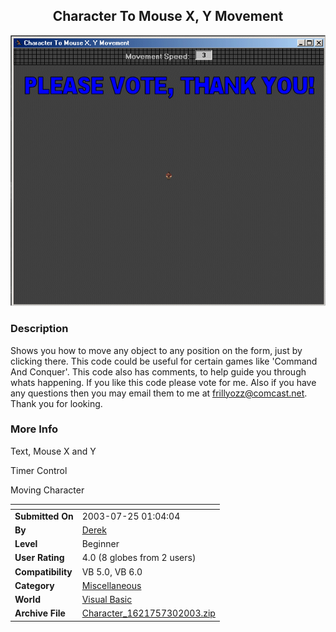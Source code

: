 ﻿<div align="center">

## Character To Mouse X, Y Movement

<img src="PIC20037301513299937.gif">
</div>

### Description

Shows you how to move any object to any position on the form, just by clicking there. This code could be useful for certain games like 'Command And Conquer'. This code also has comments, to help guide you through whats happening. If you like this code please vote for me. Also if you have any questions then you may email them to me at frillyozz@comcast.net. Thank you for looking.
 
### More Info
 
Text, Mouse X and Y

Timer Control

Moving Character


<span>             |<span>
---                |---
**Submitted On**   |2003-07-25 01:04:04
**By**             |[Derek](https://github.com/Planet-Source-Code/PSCIndex/blob/master/ByAuthor/derek.md)
**Level**          |Beginner
**User Rating**    |4.0 (8 globes from 2 users)
**Compatibility**  |VB 5\.0, VB 6\.0
**Category**       |[Miscellaneous](https://github.com/Planet-Source-Code/PSCIndex/blob/master/ByCategory/miscellaneous__1-1.md)
**World**          |[Visual Basic](https://github.com/Planet-Source-Code/PSCIndex/blob/master/ByWorld/visual-basic.md)
**Archive File**   |[Character\_1621757302003\.zip](https://github.com/Planet-Source-Code/derek-character-to-mouse-x-y-movement__1-47269/archive/master.zip)








